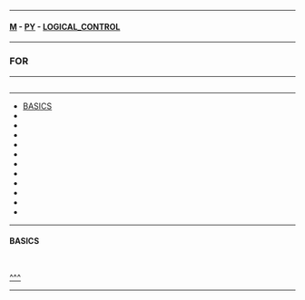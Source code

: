 
---

#### [M](https://github.com/ttltrk/TTT/blob/master/menu.md) - [PY](https://github.com/ttltrk/TTT/blob/master/PY/PY.md) - [LOGICAL_CONTROL](https://github.com/ttltrk/TTT/blob/master/PY/LOGICAL_CONTROL/LOGICAL_CONTROL.md)

---

### FOR

---

```

```

---

* [BASICS](#BASICS)
* []()
* []()
* []()
* []()
* []()
* []()
* []()
* []()
* []()
* []()
* []()

---

#### BASICS

```

```

```py

```

[^^^](#FOR)

---
